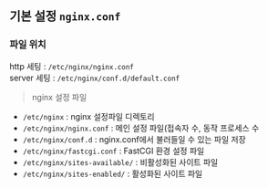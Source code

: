 ## 기본 설정 `nginx.conf`
### 파일 위치
http 세팅 : `/etc/nginx/nginx.conf` <br>
server 세팅 : `/etc/nginx/conf.d/default.conf` <br>
>nginx 설정 파일 
- `/etc/nginx` : nginx 설정파일 디렉토리
- `/etc/nginx/nginx.conf` : 메인 설정 파일(접속자 수, 동작 프로세스 수 
- `/etc/nginx/conf.d` : nginx.conf에서 불러들일 수 있는 파일 저장
- `/etc/nginx/fastcgi.conf` : FastCGI 환경 설정 파일
- `/etc/nginx/sites-available/` : 비활성화된 사이트 파일
- `/etc/nginx/sites-enabled/` : 활성화된 사이트 파일


